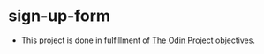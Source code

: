 # sign-up-form
- This project is done in fulfillment of [The Odin Project](https://www.theodinproject.com/) objectives.